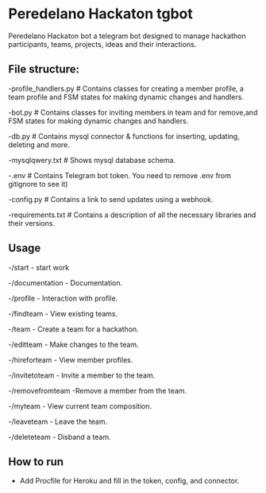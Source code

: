 # Peredelano Hackaton tgbot
Peredelano Hackaton bot a telegram bot designed to manage hackathon participants, teams, projects, ideas and their interactions.

## File structure:
 -profile_handlers.py     # Contains classes for creating a member profile, a team profile and FSM states for making dynamic changes and handlers.
 
 -bot.py                  # Contains classes for inviting  members in team and for remove,and FSM states for making dynamic changes and handlers.
 
 -db.py                   # Contains mysql connector & functions for inserting, updating, deleting and more.

 -mysqlqwery.txt          # Shows mysql database schema.

 -.env                    # Contains Telegram bot token. You need to remove .env from gitignore to see it)
 
 -config.py               # Contains a link to send updates using a webhook.
 
 -requirements.txt        # Contains a description of all the necessary libraries and their versions.

## Usage
 -/start - start work
 
 -/documentation - Documentation.
 
 -/profile - Interaction with profile.
 
 -/findteam - View existing teams.
 
 -/team - Create a team for a hackathon.
 
 -/editteam - Make changes to the team.
 
 -/hireforteam - View member profiles.
 
 -/invitetoteam - Invite a member to the team.
 
 -/removefromteam -Remove a member from the team.
 
 -/myteam - View current team composition.
 
 -/leaveteam - Leave the team.
 
 -/deleteteam - Disband a team.
        
## How to run 
- Add Procfile for Heroku and fill in the token, config, and connector.

